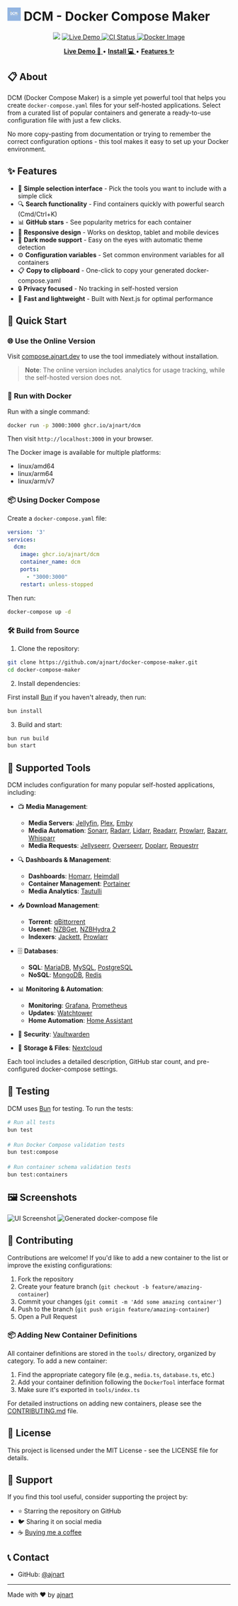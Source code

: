 <!-- Project Title -->
# <img src="./public/favicon.png" width="30" height="30" alt="DCM Logo"> DCM - Docker Compose Maker

<p align="center">
<img src="https://img.shields.io/github/stars/ajnart/docker-compose-maker?label=%E2%AD%90%20Stars&style=flat-square?branch=master&kill_cache=1%22">
<a href="https://docker-compose-maker.vercel.app">
  <img alt="Live Demo" src="https://img.shields.io/badge/🌐_Live_Demo-Visit_Site-blue">
</a>
<a href="https://github.com/ajnart/docker-compose-maker/actions">
  <img title="CI Status" src="https://github.com/ajnart/docker-compose-maker/actions/workflows/build_image.yml/badge.svg" alt="CI Status">
</a>
<a href="https://github.com/ajnart/docker-compose-maker/pkgs/container/dcm">
  <img alt="Docker Image" src="https://img.shields.io/badge/🐳_Docker_Image-ghcr.io/ajnart/dcm-blue">
</a>
</p>

<!-- Links -->
<p align="center">
  <a href="https://compose.ajnart.dev">
    <strong>Live Demo 🚀</strong>
  </a>
  •
  <a href="#-quick-start">
    <strong>Install 💻</strong>
  </a>
  •
  <a href="#-features">
    <strong>Features ✨</strong>
  </a>
</p>

## 📋 About

DCM (Docker Compose Maker) is a simple yet powerful tool that helps you create `docker-compose.yaml` files for your self-hosted applications. Select from a curated list of popular containers and generate a ready-to-use configuration file with just a few clicks.

No more copy-pasting from documentation or trying to remember the correct configuration options - this tool makes it easy to set up your Docker environment.

## ✨ Features

- 🧩 **Simple selection interface** - Pick the tools you want to include with a simple click
- 🔍 **Search functionality** - Find containers quickly with powerful search (Cmd/Ctrl+K)
- 📊 **GitHub stars** - See popularity metrics for each container
- 📱 **Responsive design** - Works on desktop, tablet and mobile devices
- 🌙 **Dark mode support** - Easy on the eyes with automatic theme detection
- ⚙️ **Configuration variables** - Set common environment variables for all containers
- 📋 **Copy to clipboard** - One-click to copy your generated docker-compose.yaml
- 🔒 **Privacy focused** - No tracking in self-hosted version
- 🚀 **Fast and lightweight** - Built with Next.js for optimal performance

## 🚀 Quick Start

### 🌐 Use the Online Version

Visit [compose.ajnart.dev](https://compose.ajnart.dev) to use the tool immediately without installation.

> **Note**: The online version includes analytics for usage tracking, while the self-hosted version does not.

### 🐳 Run with Docker

Run with a single command:

```bash
docker run -p 3000:3000 ghcr.io/ajnart/dcm
```

Then visit `http://localhost:3000` in your browser.

The Docker image is available for multiple platforms:
- linux/amd64
- linux/arm64
- linux/arm/v7

### 📦 Using Docker Compose

Create a `docker-compose.yaml` file:

```yaml
version: '3'
services:
  dcm:
    image: ghcr.io/ajnart/dcm
    container_name: dcm
    ports:
      - "3000:3000"
    restart: unless-stopped
```

Then run:

```bash
docker-compose up -d
```

### 🛠️ Build from Source

1. Clone the repository:
```bash
git clone https://github.com/ajnart/docker-compose-maker.git
cd docker-compose-maker
```

2. Install dependencies:

First install [Bun](https://bun.sh/) if you haven't already, then run:
```bash
bun install
```

3. Build and start:
```bash
bun run build
bun start
```

## 🧰 Supported Tools

DCM includes configuration for many popular self-hosted applications, including:

- 📺 **Media Management**: 
  - **Media Servers**: [Jellyfin](https://github.com/jellyfin/jellyfin), [Plex](https://github.com/plexinc/pms-docker), [Emby](https://github.com/MediaBrowser/Emby)
  - **Media Automation**: [Sonarr](https://github.com/Sonarr/Sonarr), [Radarr](https://github.com/Radarr/Radarr), [Lidarr](https://github.com/lidarr/Lidarr), [Readarr](https://github.com/Readarr/Readarr), [Prowlarr](https://github.com/Prowlarr/Prowlarr), [Bazarr](https://github.com/morpheus65535/bazarr), [Whisparr](https://github.com/whisparr/whisparr)
  - **Media Requests**: [Jellyseerr](https://github.com/Fallenbagel/jellyseerr), [Overseerr](https://github.com/sct/overseerr), [Doplarr](https://github.com/kiranshila/Doplarr), [Requestrr](https://github.com/darkalfx/requestrr)

- 🔍 **Dashboards & Management**: 
  - **Dashboards**: [Homarr](https://github.com/homarr-labs/homarr), [Heimdall](https://github.com/linuxserver/Heimdall)
  - **Container Management**: [Portainer](https://github.com/portainer/portainer)
  - **Media Analytics**: [Tautulli](https://github.com/Tautulli/Tautulli)

- 📥 **Download Management**:
  - **Torrent**: [qBittorrent](https://github.com/qbittorrent/qBittorrent)
  - **Usenet**: [NZBGet](https://github.com/nzbget/nzbget), [NZBHydra 2](https://github.com/theotherp/nzbhydra2)
  - **Indexers**: [Jackett](https://github.com/Jackett/Jackett), [Prowlarr](https://github.com/Prowlarr/Prowlarr)

- 🗄️ **Databases**: 
  - **SQL**: [MariaDB](https://github.com/MariaDB/server), [MySQL](https://github.com/mysql/mysql-server), [PostgreSQL](https://github.com/postgres/postgres)
  - **NoSQL**: [MongoDB](https://github.com/mongodb/mongo), [Redis](https://github.com/redis/redis)

- 📊 **Monitoring & Automation**: 
  - **Monitoring**: [Grafana](https://github.com/grafana/grafana), [Prometheus](https://github.com/prometheus/prometheus)
  - **Updates**: [Watchtower](https://github.com/containrrr/watchtower)
  - **Home Automation**: [Home Assistant](https://github.com/home-assistant/core)

- 🔐 **Security**: [Vaultwarden](https://github.com/dani-garcia/vaultwarden)

- 💾 **Storage & Files**: [Nextcloud](https://github.com/nextcloud/server)

Each tool includes a detailed description, GitHub star count, and pre-configured docker-compose settings.

## 🧪 Testing

DCM uses [Bun](https://bun.sh/) for testing. To run the tests:

```bash
# Run all tests
bun test

# Run Docker Compose validation tests
bun test:compose

# Run container schema validation tests
bun test:containers
```

## 🖼️ Screenshots

![UI Screenshot]("/public/ui-demo.png")
![Generated docker-compose file]("/public/compose-output.png")

## 🤝 Contributing

Contributions are welcome! If you'd like to add a new container to the list or improve the existing configurations:

1. Fork the repository
2. Create your feature branch (`git checkout -b feature/amazing-container`)
3. Commit your changes (`git commit -m 'Add some amazing container'`)
4. Push to the branch (`git push origin feature/amazing-container`)
5. Open a Pull Request

### 📦 Adding New Container Definitions

All container definitions are stored in the `tools/` directory, organized by category. To add a new container:

1. Find the appropriate category file (e.g., `media.ts`, `database.ts`, etc.)
2. Add your container definition following the `DockerTool` interface format
3. Make sure it's exported in `tools/index.ts`

For detailed instructions on adding new containers, please see the [CONTRIBUTING.md](CONTRIBUTING.md) file.

## 📜 License

This project is licensed under the MIT License - see the LICENSE file for details.

## 💖 Support

If you find this tool useful, consider supporting the project by:

- ⭐ Starring the repository on GitHub
- 🐦 Sharing it on social media
- ☕ [Buying me a coffee](https://ko-fi.com/ajnart)

## 📞 Contact

- GitHub: [@ajnart](https://github.com/ajnart)

---

Made with ❤️ by [ajnart](https://github.com/ajnart) 